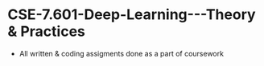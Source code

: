 # CSE-7.601-Deep-Learning---Theory & Practices 
* All written & coding assigments done as a part of coursework 


